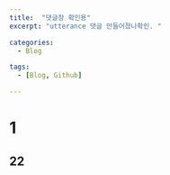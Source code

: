 ```yaml
---
title:  "댓글창 확인용"
excerpt: "utterance 댓글 만들어졌나확인. "

categories:
  - Blog

tags:
  - [Blog, Github]

---
```


# 1
## 22